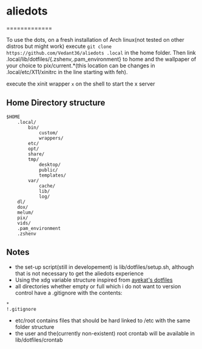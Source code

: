 # aliedots
=============

To use the dots, on a fresh installation of Arch linux(not tested on other distros but might work) execute
`git clone https://github.com/Vedant36/aliedots .local`
in the home folder. Then link .local/lib/dotfiles/{.zshenv,.pam_environment} to home and the wallpaper of your choice to pix/current.*(this location can be changes in .local/etc/X11/xinitrc in the line starting with feh).

execute the xinit wrapper `x` on the shell to start the x server

## Home Directory structure
```
$HOME
	.local/
		bin/
			custom/
			wrappers/
		etc/
		opt/
		share/
		tmp/
			desktop/
			public/
			templates/
		var/
			cache/
			lib/
			log/
	dl/
	dox/
	melum/
	pix/
	vids/
	.pam_environment
	.zshenv
```

## Notes
- the set-up script(still in developement) is lib/dotfiles/setup.sh, although that is not necessary to get the aliedots experience
- Using the xdg variable structure inspired from [ayekat's dotfiles](https://github.com/ayekat/dotfiles)
- all directories whether empty or full which i do not want to version control have a .gitignore with the contents:
```git
*
!.gitignore
```
- etc/root contains files that should be hard linked to /etc with the same folder structure
- the user and the(currently non-existent) root crontab will be available in lib/dotfiles/crontab

